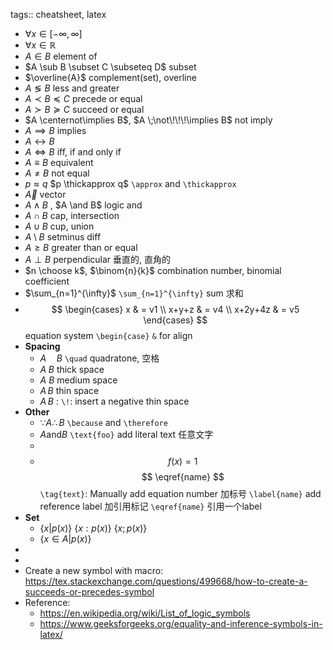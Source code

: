 tags:: cheatsheet, latex

- $\forall x \in [-\infty,\infty]$
- $\forall x \in \mathbb{R}$
- $A \in B$ element of
- $A \sub B \subset C \subseteq D$ subset
- $\overline{A}$ complement(set), overline
- $A \lessgtr B$ less and greater
- $A \prec B \preceq C$ precede or equal
- $A \succ B \succeq C$ succeed or equal
- $A \centernot\implies B$, $A \;\not\!\!\!\implies B$ not imply
- $A \implies B$ implies
- $A \leftrightarrow B$
- $A \iff B$ iff, if and only if
- $A \equiv B$ equivalent
- $A \neq B$ not equal
- $p \approx q$ $p \thickapprox q$ `\approx` and `\thickapprox`
- $\vec{A}$ vector
- $A \land B$ , $A \and B$ logic and
- $A \cap B$ cap, intersection
- $A \cup B$ cup, union
- $A \setminus B$ setminus diff
- $A \ge B$ greater than or equal
- $A \perp B$ perpendicular 垂直的, 直角的
- $n \choose k$, $\binom{n}{k}$  combination number,  binomial coefficient
- $\sum_{n=1}^{\infty}$ `\sum_{n=1}^{\infty}` sum 求和
- $$
  \begin{cases}
  x       & = v1 \\
  x+y+z   & = v4 \\
  x+2y+4z & = v5
  \end{cases}
  $$
  equation system `\begin{case}` `&` for align
- **Spacing**
	- $A \quad B$ `\quad` quadratone, 空格
	- $A \; B$ thick space
	- $A \: B$ medium space
	- $A \, B$ thin space
	- $A \!\! B$ : `\!`: insert a negative thin space
- **Other**
	- $\because A \therefore B$ `\because` and `\therefore`
	- $A \text{and} B$ `\text{foo}` add literal text 任意文字
	-
	- $$f(x) = 1 \tag{2.34} \label{foo}$$
	  $$ \eqref{name} $$
	  `\tag{text}`: Manually add equation number 加标号
	  `\label{name}` add reference label 加引用标记
	  `\eqref{name}` 引用一个label
- **Set**
	- $\{x | p(x)\}$ $\{x : p(x)\}$ $\{x ; p(x)\}$
	- $\{x \in A | p(x) \}$
-
-
- Create a new symbol with macro:
  https://tex.stackexchange.com/questions/499668/how-to-create-a-succeeds-or-precedes-symbol
- Reference:
	- https://en.wikipedia.org/wiki/List_of_logic_symbols
	- https://www.geeksforgeeks.org/equality-and-inference-symbols-in-latex/